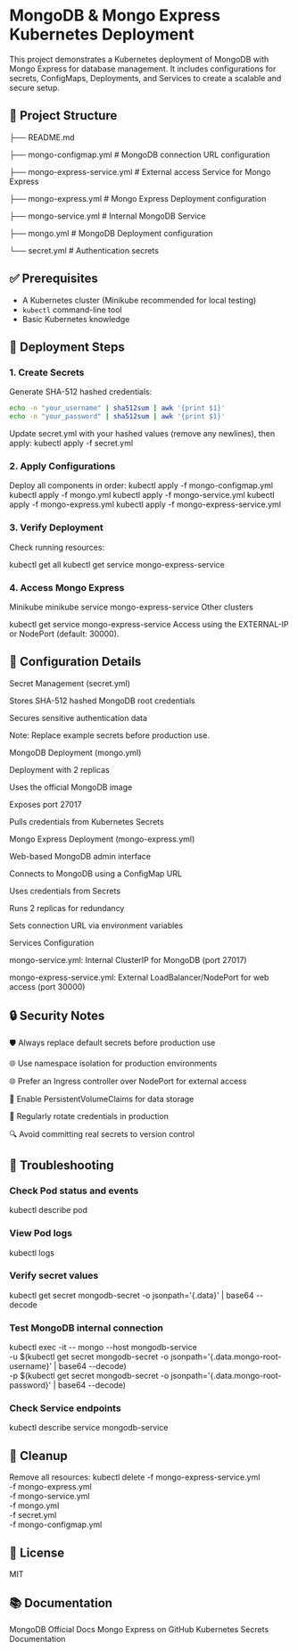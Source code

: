 # MongoDB & Mongo Express Kubernetes Deployment
This project demonstrates a Kubernetes deployment of MongoDB with Mongo Express for database management. It includes configurations for secrets, ConfigMaps, Deployments, and Services to create a scalable and secure setup.

## 📂 Project Structure
├── README.md

├── mongo-configmap.yml # MongoDB connection URL configuration

├── mongo-express-service.yml # External access Service for Mongo Express

├── mongo-express.yml # Mongo Express Deployment configuration

├── mongo-service.yml # Internal MongoDB Service

├── mongo.yml # MongoDB Deployment configuration

└── secret.yml # Authentication secrets


## ✅ Prerequisites
- A Kubernetes cluster (Minikube recommended for local testing)  
- `kubectl` command-line tool  
- Basic Kubernetes knowledge

## 🚀 Deployment Steps
### 1. Create Secrets
Generate SHA-512 hashed credentials:
```bash
echo -n "your_username" | sha512sum | awk '{print $1}'
echo -n "your_password" | sha512sum | awk '{print $1}'
```
Update secret.yml with your hashed values (remove any newlines), then apply:
kubectl apply -f secret.yml

### 2. Apply Configurations
Deploy all components in order:
kubectl apply -f mongo-configmap.yml
kubectl apply -f mongo.yml
kubectl apply -f mongo-service.yml
kubectl apply -f mongo-express.yml
kubectl apply -f mongo-express-service.yml

### 3. Verify Deployment
Check running resources:

kubectl get all
kubectl get service mongo-express-service

### 4. Access Mongo Express

Minikube
minikube service mongo-express-service
Other clusters

kubectl get service mongo-express-service
Access using the EXTERNAL-IP or NodePort (default: 30000).

## 🔧 Configuration Details
Secret Management (secret.yml)

Stores SHA-512 hashed MongoDB root credentials

Secures sensitive authentication data

Note: Replace example secrets before production use.

MongoDB Deployment (mongo.yml)

Deployment with 2 replicas

Uses the official MongoDB image

Exposes port 27017

Pulls credentials from Kubernetes Secrets

Mongo Express Deployment (mongo-express.yml)

Web-based MongoDB admin interface

Connects to MongoDB using a ConfigMap URL

Uses credentials from Secrets

Runs 2 replicas for redundancy

Sets connection URL via environment variables

Services Configuration

mongo-service.yml: Internal ClusterIP for MongoDB (port 27017)

mongo-express-service.yml: External LoadBalancer/NodePort for web access (port 30000)

## 🔒 Security Notes
🛡️ Always replace default secrets before production use

🌐 Use namespace isolation for production environments

🌐 Prefer an Ingress controller over NodePort for external access

💾 Enable PersistentVolumeClaims for data storage

🔑 Regularly rotate credentials in production

🔍 Avoid committing real secrets to version control

## 🐞 Troubleshooting
### Check Pod status and events
kubectl describe pod <pod-name>

### View Pod logs
kubectl logs <pod-name>

### Verify secret values
kubectl get secret mongodb-secret -o jsonpath='{.data}' | base64 --decode

### Test MongoDB internal connection
kubectl exec -it <mongo-pod> -- mongo --host mongodb-service \
  -u $(kubectl get secret mongodb-secret -o jsonpath='{.data.mongo-root-username}' | base64 --decode) \
  -p $(kubectl get secret mongodb-secret -o jsonpath='{.data.mongo-root-password}' | base64 --decode)

### Check Service endpoints
kubectl describe service mongodb-service

## 🧹 Cleanup
Remove all resources:
kubectl delete -f mongo-express-service.yml \
               -f mongo-express.yml \
               -f mongo-service.yml \
               -f mongo.yml \
               -f secret.yml \
               -f mongo-configmap.yml
## 📄 License
MIT

## 📚 Documentation
MongoDB Official Docs
Mongo Express on GitHub
Kubernetes Secrets Documentation

